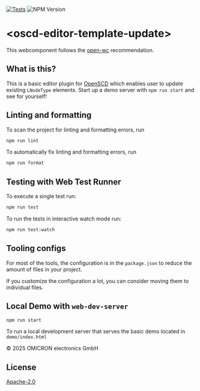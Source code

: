 [![Tests](https://github.com/OMICRONEnergyOSS/oscd-editor-template-update/actions/workflows/test.yml/badge.svg)](https://github.com/OMICRONEnergyOSS/oscd-editor-template-update/actions/workflows/test.yml) ![NPM Version](https://img.shields.io/npm/v/@omicronenergy/oscd-editor-template-update)

# \<oscd-editor-template-update>

This webcomponent follows the [open-wc](https://github.com/open-wc/open-wc) recommendation.

## What is this?

This is a basic editor plugin for [OpenSCD](https://openscd.org) which enables user to update existing `LNodeType` elements. Start up a demo server with `npm run start` and see for yourself!

## Linting and formatting

To scan the project for linting and formatting errors, run

```bash
npm run lint
```

To automatically fix linting and formatting errors, run

```bash
npm run format
```

## Testing with Web Test Runner

To execute a single test run:

```bash
npm run test
```

To run the tests in interactive watch mode run:

```bash
npm run test:watch
```

## Tooling configs

For most of the tools, the configuration is in the `package.json` to reduce the amount of files in your project.

If you customize the configuration a lot, you can consider moving them to individual files.

## Local Demo with `web-dev-server`

```bash
npm run start
```

To run a local development server that serves the basic demo located in `demo/index.html`

&copy; 2025 OMICRON electronics GmbH

## License

[Apache-2.0](LICENSE)

